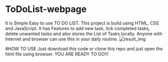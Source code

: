 # ToDoList-webpage
It is  Simple Easy to use TO DO LIST. This project is build using  HTML, CSS and JavaScript. It has Features to add new task, tick completed tasks, delete unwanted tasks and also stores the List of Tasks locally. Anyone with Internet and browser can use this in your daily routine. 
![result_img](https://github.com/Adityautekar/ToDoList-webpage/assets/125029214/6013a611-08c4-4858-8378-999a5cca727c)


#HOW TO USE
Just download this code or clone this repo and just open the html file using browser. YOU ARE READY TO GO!!!

